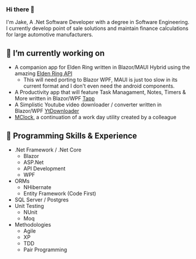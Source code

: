 ### Hi there 👋

I'm Jake, A .Net Software Developer with a degree in Software Engineering. I currently develop point of sale solutions and maintain finance calculations for large automotive manufacturers.

## 🔧 I’m currently working on
- A companion app for Elden Ring written in Blazor/MAUI Hybrid using the amazing [Elden Ring API](https://docs.eldenring.fanapis.com/)
  - This will need porting to Blazor WPF, MAUI is just too slow in its current format and I don't even need the android components.
- A Productivity app that will feature Task Managament, Notes, Timers & More written in Blazor/WPF [Tapp](https://github.com/jakeahumphreys/Tapp)
- A Simplistic Youtube video downloader / converter written in Blazor/WPF [YtDownloader](https://github.com/jakeahumphreys/YtDownloader)
- [MClock](https://github.com/jakeahumphreys/MClock), a continuation of a work day utility created by a colleague
 
## 🧠 Programming Skills & Experience
* .Net Framework / .Net Core
    * Blazor
    * ASP.Net
    * API Development
    * WPF
* ORMs
    * NHibernate
    * Entity Framework (Code First)
* SQL Server / Postgres
* Unit Testing
    * NUnit
    * Moq
* Methodologies
    * Agile
    * XP
    * TDD
    * Pair Programming
